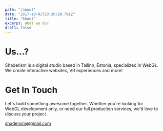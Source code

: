 ```yaml
---
path: "/about"
date: "2017-10-01T20:20:20.791Z"
title: "About"
excerpt: What we do?
draft: false
---
```


# Us...?
Shaderism is a digital studio based in Tallinn, Estonia, specialized in WebGL.
We create interactive websites, VR experiences and more!

# Get In Touch
Let's build something awesome together.
Whether you're looking for WebGL development only, or need our full production services, we'd love to discuss your project.

[shaderism@gmail.com][shaderism@gmail.com]

[shaderism@gmail.com]: mailto:shaderism@gmail.com

